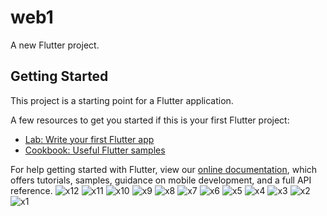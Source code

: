 # web1

A new Flutter project.

## Getting Started

This project is a starting point for a Flutter application.

A few resources to get you started if this is your first Flutter project:

- [Lab: Write your first Flutter app](https://flutter.dev/docs/get-started/codelab)
- [Cookbook: Useful Flutter samples](https://flutter.dev/docs/cookbook)

For help getting started with Flutter, view our
[online documentation](https://flutter.dev/docs), which offers tutorials,
samples, guidance on mobile development, and a full API reference.
![x12](https://user-images.githubusercontent.com/85040233/146107024-1cd15d74-c322-4163-bd23-80608de377dd.gif)
![x11](https://user-images.githubusercontent.com/85040233/146107078-996d605a-bc5f-4932-8860-6c02dadb914f.gif)
![x10](https://user-images.githubusercontent.com/85040233/146107093-0fe1c5d2-c396-44b9-b481-0e5d8395d3d6.gif)
![x9](https://user-images.githubusercontent.com/85040233/146107113-1a08ae5a-0053-4538-ba9b-012e2e57af78.gif)
![x8](https://user-images.githubusercontent.com/85040233/146107443-25a9438b-6278-40a6-bcd8-5f299101cb33.gif)
![x7](https://user-images.githubusercontent.com/85040233/146107500-d54f2ac9-8d3f-4a08-bba8-64139492b765.gif)
![x6](https://user-images.githubusercontent.com/85040233/146107508-80c51732-923d-4210-bf92-f58a8f6698e6.gif)
![x5](https://user-images.githubusercontent.com/85040233/146107531-5f94b9f1-b1cc-446e-86f1-17e12af21458.gif)
![x4](https://user-images.githubusercontent.com/85040233/146107580-25b0b7a0-169f-444f-9a6d-46726f4b6de7.gif)
![x3](https://user-images.githubusercontent.com/85040233/146107590-b327fcd9-01e6-4f00-b1c3-f70495ef22f1.gif)
![x2](https://user-images.githubusercontent.com/85040233/146107632-92424ebf-3505-4ee4-818a-e00ca240f774.gif)
![x1](https://user-images.githubusercontent.com/85040233/146107650-1f0e2484-66fd-4e30-b8ee-fcf13ba7bfe6.gif)
